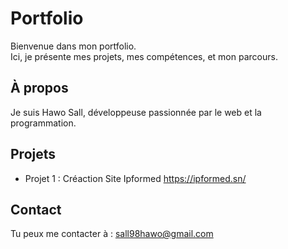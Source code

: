 # Portfolio

Bienvenue dans mon portfolio.  
Ici, je présente mes projets, mes compétences, et mon parcours.

## À propos

Je suis Hawo Sall, développeuse passionnée par le web et la programmation.

## Projets

- Projet 1 : Créaction Site Ipformed https://ipformed.sn/


## Contact

Tu peux me contacter à : sall98hawo@gmail.com
